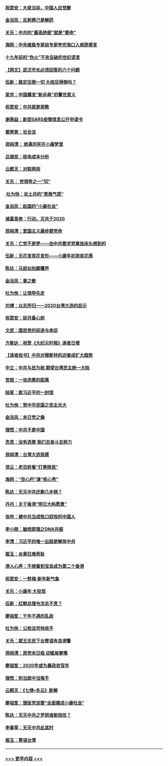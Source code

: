 #### [祝君安：大疫当前，中国人应觉醒](../pages/nsc993/n11821946.md?t=01271231) 
#### [金浴凤：反躬罪己是解药](../pages/nsc993/n11820280.md?t=01271231) 
#### [关乐：中共的“最高绝密”就是“要命”](../pages/nsc993/n11816946.md?t=01271231) 
#### [海网：中央维稳专家组专家夸完海口入病房感言](../pages/nsc993/n11815138.md?t=01271231) 
#### [十九年前的“伪火”不攻自破的世纪谎言](../pages/nsc993/n11813238.md?t=01271231) 
#### [【网文】武汉市长必须回答的六个问题](../pages/nsc993/n11813848.md?t=01271231) 
#### [伍新：稳定压倒一切 大疫压得倒吗？](../pages/nsc993/n11812634.md?t=01271231) 
#### [梁京：中国爆发“新非典”的警世意义](../pages/nsc993/n11812554.md?t=01271231) 
#### [祝君安：中共就是邪教](../pages/nsc993/n11812431.md?t=01271231) 
#### [谢燕益：新型SARS疫情信息公开申请书](../pages/nsc993/n11808840.md?t=01271231) 
#### [蜀笑笑：论合法](../pages/nsc993/n11808064.md?t=01271231) 
#### [郑纯清： 她真的死在小康梦里](../pages/nsc993/n11806623.md?t=01271231) 
#### [吕锡民：核电成本分析](../pages/nsc993/n11806284.md?t=01271231) 
#### [云鹤天：对联两则](../pages/nsc993/n11805957.md?t=01271231) 
#### [关乐： 党领导之一“切”](../pages/nsc993/n11804505.md?t=01271231) 
#### [ 吐为快：论土共的“贵族气质”](../pages/nsc993/n11804490.md?t=01271231) 
#### [金浴凤：赵国的“小康社会”](../pages/nsc993/n11804452.md?t=01271231) 
#### [诸葛高参：行动，灭共于2020](../pages/nsc993/n11804120.md?t=01271231) 
#### [郑纯清：爱国主义最终要党命](../pages/nsc993/n11802197.md?t=01271231) 
#### [关乐：亡党不是梦——由中共要求党章放床头想到的](../pages/nsc993/n11802156.md?t=01271231) 
#### [伍新：无花言现花言形——小康年初哭吴花燕](../pages/nsc993/n11800044.md?t=01271231) 
#### [陈达：马屁似拍颠覆声](../pages/nsc993/n11800010.md?t=01271231) 
#### [金浴凤：春之歌](../pages/nsc993/n11797687.md?t=01271231) 
#### [吐为快：让领导先走](../pages/nsc993/n11797512.md?t=01271231) 
#### [刘博：众志所归——2020台湾大选的启示](../pages/nsc993/n11796878.md?t=01271231) 
#### [祝君安：妖共畜心剖](../pages/nsc993/n11794273.md?t=01271231) 
#### [文武：国民党的前途与命运](../pages/nsc993/n11794198.md?t=01271231) 
#### [方能达：祝贺《大纪元时报》读者日增](../pages/nsc993/n11793807.md?t=01271231) 
#### [【读者投书】中共对穆斯林的迫害成扩大趋势](../pages/nsc993/n11791371.md?t=01271231) 
#### [中立：中共与民为敌 期望台湾民主统一大陆](../pages/nsc993/n11790392.md?t=01271231) 
#### [苦胆：一张选票的距离](../pages/nsc993/n11788914.md?t=01271231) 
#### [陆客：致习近平的一封信](../pages/nsc993/n11788867.md?t=01271231) 
#### [吐为快：贺中华民国之民主光大](../pages/nsc993/n11788618.md?t=01271231) 
#### [金浴凤：末日党之像](../pages/nsc993/n11787475.md?t=01271231) 
#### [理悟：中共不是中国](../pages/nsc993/n11787463.md?t=01271231) 
#### [念贲：没有选票  我们去奋斗去努力](../pages/nsc993/n11787398.md?t=01271231) 
#### [郑纯清：台湾大选观感](../pages/nsc993/n11786210.md?t=01271231) 
#### [项云：老百姓看“打黑除恶”](../pages/nsc993/n11785398.md?t=01271231) 
#### [海网：“空心朽”演“核心秀”](../pages/nsc993/n11783874.md?t=01271231) 
#### [陈达：天灭中共还剩几步棋？](../pages/nsc993/n11783719.md?t=01271231) 
#### [丹丹：关于香港“明日大屿愿景”](../pages/nsc993/n11783273.md?t=01271231) 
#### [张林：被中共当成牲口奴役的中国人](../pages/nsc993/n11782397.md?t=01271231) 
#### [李小刚：脑控原理之DNA共振](../pages/nsc993/n11780962.md?t=01271231) 
#### [李清：习近平的唯一出路是解体中共](../pages/nsc993/n11780866.md?t=01271231) 
#### [振玉：炎黄巨难奇耻](../pages/nsc993/n11779632.md?t=01271231) 
#### [港人心声：不想看到宝岛成为第二个香港](../pages/nsc993/n11778817.md?t=01271231) 
#### [祝君安：一剪梅‧新年新气象](../pages/nsc993/n11776340.md?t=01271231) 
#### [关乐：小康年 大役现](../pages/nsc993/n11774213.md?t=01271231) 
#### [伍新：红朝总理令怎总不灵？](../pages/nsc993/n11770813.md?t=01271231) 
#### [廖祖笙：千年不遇的乱政](../pages/nsc993/n11770373.md?t=01271231) 
#### [吐为快：公检法司快收手](../pages/nsc993/n11770359.md?t=01271231) 
#### [关乐：就王志民下台寄语有良港警](../pages/nsc993/n11769903.md?t=01271231) 
#### [郑纯清：恶党末日临 动辄挨掌嘴](../pages/nsc993/n11769356.md?t=01271231) 
#### [廖祖笙：2020年或为暴政收官年](../pages/nsc993/n11768216.md?t=01271231) 
#### [理悟：别当郎中当推手](../pages/nsc993/n11768243.md?t=01271231) 
#### [云鹤天：《七律▪冬云》新解](../pages/nsc993/n11768204.md?t=01271231) 
#### [廖祖笙：饿饭党说要“全面建成小康社会”](../pages/nsc993/n11767482.md?t=01271231) 
#### [陈达：天灭中共之罗网谁能挡住？](../pages/nsc993/n11767465.md?t=01271231) 
#### [李春草：天灭中共此其时](../pages/nsc993/n11767452.md?t=01271231) 
#### [振玉：寄语台湾](../pages/nsc993/n11767432.md?t=01271231) 

----
#### [ >>> 更早内容 <<< ](../indexes/nsc993-earlier.md)
